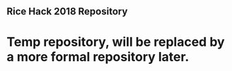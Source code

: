 ## Rice Hack 2018 Repository


# Temp repository, will be replaced by a more formal repository later.